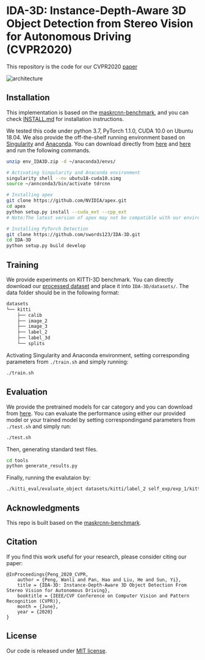 # IDA-3D: Instance-Depth-Aware 3D Object Detection from Stereo Vision for Autonomous Driving (CVPR2020)
This repository is the code for our CVPR2020 [paper](http://openaccess.thecvf.com/content_CVPR_2020/papers/Peng_IDA-3D_Instance-Depth-Aware_3D_Object_Detection_From_Stereo_Vision_for_Autonomous_CVPR_2020_paper.pdf)

![architecture](figures/finger1.png)

## Installation
This implementation is based on the [maskrcnn-benchmark](https://github.com/facebookresearch/maskrcnn-benchmark), and you can check [INSTALL.md](https://github.com/facebookresearch/maskrcnn-benchmark/blob/master/INSTALL.md) for installation instructions.

We tested this code under python 3.7, PyTorch 1.1.0, CUDA 10.0 on Ubuntu 18.04. We also provide the off-the-shelf running environment based on [Singularity](https://sylabs.io/docs/) and [Anaconda](https://www.anaconda.com/). You can download directly from [here](https://drive.google.com/file/d/1IOxfM49QDVAYO-rDrbDryWR9nMDN2U0h/view?usp=sharing) and [here](https://drive.google.com/file/d/1fN1yaC71IF-ShI8Snaho5DvOeys9qX5k/view?usp=sharing) and run the following commands.
```bash
unzip env_IDA3D.zip -d ~/anaconda3/envs/

# Activating Singularity and Anaconda environment
singularity shell --nv ubutu18-cuda10.simg
source ~/annconda3/bin/activate tdrcnn

# Installing apex
git clone https://github.com/NVIDIA/apex.git
cd apex
python setup.py install --cuda_ext --cpp_ext
# Note:The latest version of apex may not be compatible with our environment and you can download the old version from https://drive.google.com/file/d/1P-ym84EOlAqDS1tb1a0SseIM5ljpxzyC/view?usp=sharing

# Installing PyTorch Detection
git clone https://github.com/swords123/IDA-3D.git
cd IDA-3D
python setup.py build develop
```

## Training
We provide experiments on KITTI-3D benchmark. You can directly download our [processed dataset](https://drive.google.com/file/d/1jir7_FOGbwTe_4fb-_6EsARsfQPv19Hh/view?usp=sharing) and place it into `IDA-3D/datasets/`. The data folder should be in the following format:
```bash
datasets
└── kitti
    ├── calib
    ├── image_2
    ├── image_3
    ├── label_2
    ├── label_3d
    └── splits
```
Activating Singularity and Anaconda environment, setting corresponding parameters from `./train.sh` and simply running:
```bash
./train.sh
```

## Evaluation
We provide the pretrained models for car category and you can download from [here](https://drive.google.com/file/d/1oTHue1AFXGbXX4gNGaMakpe_HBI6XJTr/view?usp=sharing). You can evaluate the performance using either our provided model or your trained model by setting correspondingand parameters from `./test.sh` and simply run:
```bash
./test.sh
```
Then, generating standard test files.
```bash
cd tools
python generate_results.py
```
Finally, running the evalutaion by:
```bash
./kitti_eval/evaluate_object datasets/kitti/label_2 self_exp/exp_1/kitti_test/result_xxx
```

## Acknowledgments
This repo is built based on the [maskrcnn-benchmark](https://github.com/facebookresearch/maskrcnn-benchmark).

## Citation
If you find this work useful for your research, please consider citing our paper:
```
@InProceedings{Peng_2020_CVPR,
    author = {Peng, Wanli and Pan, Hao and Liu, He and Sun, Yi},
    title = {IDA-3D: Instance-Depth-Aware 3D Object Detection From Stereo Vision for Autonomous Driving},
    booktitle = {IEEE/CVF Conference on Computer Vision and Pattern Recognition (CVPR)},
    month = {June},
    year = {2020}
} 
```

## License
Our code is released under [MIT license](LICENSE).
